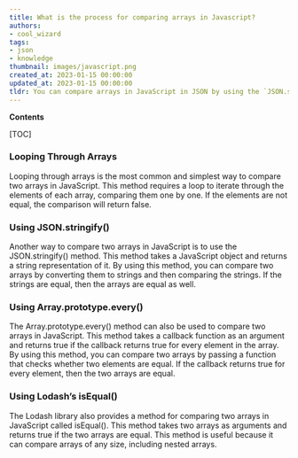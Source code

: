 ```yaml
---
title: What is the process for comparing arrays in Javascript?
authors:
- cool_wizard
tags:
- json
- knowledge
thumbnail: images/javascript.png
created_at: 2023-01-15 00:00:00
updated_at: 2023-01-15 00:00:00
tldr: You can compare arrays in JavaScript in JSON by using the `JSON.stringify()` method to convert both arrays into strings and then comparing the strings.
---
```


**Contents**

[TOC]

### Looping Through Arrays

Looping through arrays is the most common and simplest way to compare two arrays in JavaScript. This method requires a loop to iterate through the elements of each array, comparing them one by one. If the elements are not equal, the comparison will return false.

### Using JSON.stringify()

Another way to compare two arrays in JavaScript is to use the JSON.stringify() method. This method takes a JavaScript object and returns a string representation of it. By using this method, you can compare two arrays by converting them to strings and then comparing the strings. If the strings are equal, then the arrays are equal as well.

### Using Array.prototype.every()

The Array.prototype.every() method can also be used to compare two arrays in JavaScript. This method takes a callback function as an argument and returns true if the callback returns true for every element in the array. By using this method, you can compare two arrays by passing a function that checks whether two elements are equal. If the callback returns true for every element, then the two arrays are equal.

### Using Lodash’s isEqual()

The Lodash library also provides a method for comparing two arrays in JavaScript called isEqual(). This method takes two arrays as arguments and returns true if the two arrays are equal. This method is useful because it can compare arrays of any size, including nested arrays.
